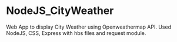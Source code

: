 # NodeJS_CityWeather

Web App to display City Weather using Openweathermap API.
Used NodeJS, CSS, Express with hbs files and request module.
